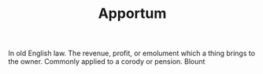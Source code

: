---
title: Apportum
letter: A
permalink: "/definitions/apportum.html"
body: In old English law. The revenue, profit, or emolument which a thing brings to
  the owner. Commonly applied to a corody or pension. Blount
published_at: '2018-07-07'
layout: post
---